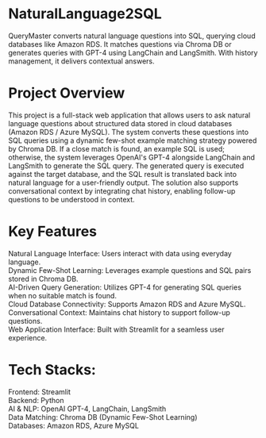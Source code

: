 # NaturalLanguage2SQL
QueryMaster converts natural language questions into SQL, querying cloud databases like Amazon RDS. It matches questions via Chroma DB or generates queries with GPT-4 using LangChain and LangSmith. With history management, it delivers contextual answers.

# Project Overview
This project is a full-stack web application that allows users to ask natural language questions about structured data stored in cloud databases (Amazon RDS / Azure MySQL). The system converts these questions into SQL queries using a dynamic few-shot example matching strategy powered by Chroma DB. If a close match is found, an example SQL is used; otherwise, the system leverages OpenAI's GPT-4 alongside LangChain and LangSmith to generate the SQL query. The generated query is executed against the target database, and the SQL result is translated back into natural language for a user-friendly output. The solution also supports conversational context by integrating chat history, enabling follow-up questions to be understood in context.

# Key Features
Natural Language Interface: Users interact with data using everyday language.  
Dynamic Few-Shot Learning: Leverages example questions and SQL pairs stored in Chroma DB.  
AI-Driven Query Generation: Utilizes GPT-4 for generating SQL queries when no suitable match is found.  
Cloud Database Connectivity: Supports Amazon RDS and Azure MySQL.  
Conversational Context: Maintains chat history to support follow-up questions.  
Web Application Interface: Built with Streamlit for a seamless user experience.

# Tech Stacks:
  
Frontend: Streamlit  
Backend: Python  
AI & NLP: OpenAI GPT-4, LangChain, LangSmith  
Data Matching: Chroma DB (Dynamic Few-Shot Learning)  
Databases: Amazon RDS, Azure MySQL
